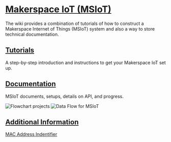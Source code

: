 # [Makerspace IoT (MSIoT)](https://github.gatech.edu/InventionStudio/makerspace_iot/wiki)

The wiki provides a combination of tutorials of how to construct a Makerspace Internet of Things (MSIoT) system and also a way to store technical documentation.

## [Tutorials](https://github.gatech.edu/InventionStudio/makerspace_iot/wiki/Tutorials)
A step-by-step introduction and instructions to get your Makerspace IoT set up.

## [Documentation](https://github.gatech.edu/InventionStudio/makerspace_iot/wiki/Documentation)
MSIoT documents, setups, details on API, and progress.

![Flowchart projects](https://github.gatech.edu/InventionStudio/makerspace_iot/blob/main/images/IoT-InventionStudioV1.png)
![Data Flow for MSIoT](https://github.gatech.edu/InventionStudio/makerspace_iot/blob/main/images/IoT-Data-Flowchart.png)

## [Additional Information](https://github.gatech.edu/InventionStudio/makerspace_iot/wiki#additional-information)
[MAC Address Indentifier](https://randomnerdtutorials.com/get-change-esp32-esp8266-mac-address-arduino/)